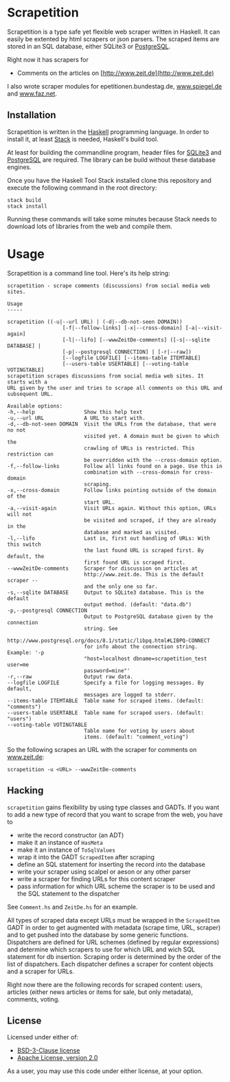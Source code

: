 Scrapetition
============

Scrapetition is a type safe yet flexible web scraper written in
Haskell. It can easily be extented by html scrapers or json
parsers. The scraped items are stored in an SQL database, either
SQLite3 or [PostgreSQL](http://github.com/lueck/scrapetition-db).

Right now it has scrapers for

- Comments on the articles on [http://www.zeit.de](http://www.zeit.de)

I also wrote scraper modules for epetitionen.bundestag.de,
www.spiegel.de and www.faz.net.

## Installation

Scrapetition is written in the
[Haskell](https://en.wikipedia.org/wiki/Haskell_(programming_language))
programming language. In order to install it, at least
[Stack](https://docs.haskellstack.org/) is needed, Haskell's build
tool.

At least for building the commandline program, header files for
[SQLite3](https://www.sqlite.org) and
[PostgreSQL](https://www.postgresql.org) are required. The library
can be build without these database engines.

Once you have the Haskell Tool Stack installed clone this repository
and execute the following command in the root directory:

	stack build
	stack install

Running these commands will take some minutes because Stack needs to
download lots of libraries from the web and compile them.

# Usage

Scrapetition is a command line tool. Here's its help string:

<!-- BEGIN USAGE -->

```
scrapetition - scrape comments (discussions) from social media web sites.

Usage
-----

scrapetition ((-u|--url URL) | (-d|--db-not-seen DOMAIN))
                  [-f|--follow-links] [-x|--cross-domain] [-a|--visit-again]
                  [-l|--lifo] [--wwwZeitDe-comments] ([-s|--sqlite DATABASE] |
                  [-p|--postgresql CONNECTION] | [-r|--raw])
                  [--logfile LOGFILE] [--items-table ITEMTABLE]
                  [--users-table USERTABLE] [--voting-table VOTINGTABLE]
scrapetition scrapes discussions from social media web sites. It starts with a
URL given by the user and tries to scrape all comments on this URL and
subsequent URL.

Available options:
-h,--help                Show this help text
-u,--url URL             A URL to start with.
-d,--db-not-seen DOMAIN  Visit the URLs from the database, that were no not
                         visited yet. A domain must be given to which the
                         crawling of URLs is restricted. This restriction can
                         be overridden with the --cross-domain option.
-f,--follow-links        Follow all links found on a page. Use this in
                         combination with --cross-domain for cross-domain
                         scraping.
-x,--cross-domain        Follow links pointing outside of the domain of the
                         start URL.
-a,--visit-again         Visit URLs again. Without this option, URLs will not
                         be visited and scraped, if they are already in the
                         database and marked as visited.
-l,--lifo                Last in, first out handling of URLs: With this switch
                         the last found URL is scraped first. By default, the
                         first found URL is scraped first.
--wwwZeitDe-comments     Scraper for discussion on articles at
                         http://www.zeit.de. This is the default scraper --
                         and the only one so far.
-s,--sqlite DATABASE     Output to SQLite3 database. This is the default
                         output method. (default: "data.db")
-p,--postgresql CONNECTION
                         Output to PostgreSQL database given by the connection
                         string. See
                         http://www.postgresql.org/docs/8.1/static/libpq.html#LIBPQ-CONNECT
                         for info about the connection string. Example: '-p
                         "host=localhost dbname=scrapetition_test user=me
                         password=mine"'
-r,--raw                 Output raw data.
--logfile LOGFILE        Specify a file for logging messages. By default,
                         messages are logged to stderr.
--items-table ITEMTABLE  Table name for scraped items. (default: "comments")
--users-table USERTABLE  Table name for scraped users. (default: "users")
--voting-table VOTINGTABLE
                         Table name for voting by users about
                         items. (default: "comment_voting")

```

<!-- END USAGE -->

So the following scrapes an URL with the scraper for comments on
www.zeit.de:

	scrapetition -u <URL> --wwwZeitDe-comments

## Hacking

`scrapetition` gains flexibility by using type classes and GADTs. If
you want to add a new type of record that you want to scrape from the
web, you have to

- write the record constructor (an ADT)
- make it an instance of `HasMeta`
- make it an instance of `ToSqlValues`
- wrap it into the GADT `ScrapedItem` after scraping
- define an SQL statement for inserting the record into the database
- write your scraper using scalpel or aeson or any other parser
- write a scraper for finding URLs for this content scraper
- pass information for which URL scheme the scraper is to be used and
  the SQL statement to the dispatcher

See `Comment.hs` and `ZeitDe.hs` for an example.

All types of scraped data except URLs must be wrapped in the
`ScrapedItem` GADT in order to get augmented with metadata (scrape
time, URL, scraper) and to get pushed into the database by some
generic functions. Dispatchers are defined for URL schemes (defined by
regular expressions) and determine which scrapers to use for which URL
and wich SQL statement for db insertion. Scraping order is determined
by the order of the list of dispatchers. Each dispatcher defines a
scraper for content objects and a scraper for URLs.

Right now there are the following records for scraped content: users,
articles (either news articles or items for sale, but only metadata),
comments, voting.

## License

Licensed under either of:

- [BSD-3-Clause license](https://opensource.org/licenses/BSD-3-Clause)
- [Apache License, version 2.0](https://opensource.org/licenses/Apache-2.0)

As a user, you may use this code under either license, at your option.

